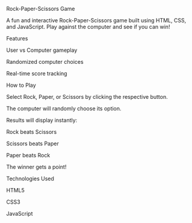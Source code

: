 Rock-Paper-Scissors Game

A fun and interactive Rock-Paper-Scissors game built using HTML, CSS, and JavaScript.
Play against the computer and see if you can win!

Features

User vs Computer gameplay

Randomized computer choices

Real-time score tracking

How to Play

Select Rock, Paper, or Scissors by clicking the respective button.

The computer will randomly choose its option.

Results will display instantly:

Rock beats Scissors

Scissors beats Paper

Paper beats Rock

The winner gets a point!

Technologies Used

HTML5

CSS3

JavaScript
